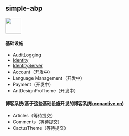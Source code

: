 ## simple-abp

<img width='50' src="https://www.keepactive.cn/logo.png">

#### 基础设施
* <a href="https://github.com/aqa365/simple-abp/tree/master/audit-logging" target="_blank">AuditLogging</a>
* <a href="https://github.com/aqa365/simple-abp/tree/master/identity" target="_blank">Identity</a>
* <a href="https://github.com/aqa365/simple-abp/tree/master/identity-server" target="_blank">IdentityServer</a>
* Account（开发中）
* Language Management（开发中）
* Payment（开发中）
* AntDesignProTheme（开发中）

#### 博客系统(基于这些基础设施开发的博客系统<a href="https://www.keepactive.cn" target="_blank">keepactive.cn</a>)
* Articles（等待提交）
* Comments（等待提交）
* CactusTheme（等待提交）

